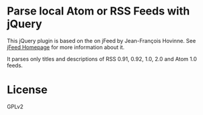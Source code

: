
# Parse local Atom or RSS Feeds with jQuery

This jQuery plugin is based on the on jFeed by Jean-François Hovinne.
See [jFeed Homepage](http://hovinne.com/articles/jfeed-jquery-rss-atom-feed-parser-plugin) for more information about it.

It parses only titles and descriptions of RSS 0.91, 0.92, 1.0, 2.0 and Atom 1.0 feeds.


# License

GPLv2
